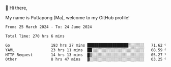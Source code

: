 👋 Hi there,

My name is Puttapong (Ma), welcome to my GitHub profile!

<!--START_SECTION:waka-->

```txt
From: 25 March 2024 - To: 24 June 2024

Total Time: 270 hrs 6 mins

Go                  193 hrs 27 mins ██████████████████░░░░░░░   71.62 %
YAML                23 hrs 11 mins  ██░░░░░░░░░░░░░░░░░░░░░░░   08.59 %
HTTP Request        14 hrs 13 mins  █▒░░░░░░░░░░░░░░░░░░░░░░░   05.27 %
Other               8 hrs 47 mins   ▓░░░░░░░░░░░░░░░░░░░░░░░░   03.25 %
```

<!--END_SECTION:waka-->
